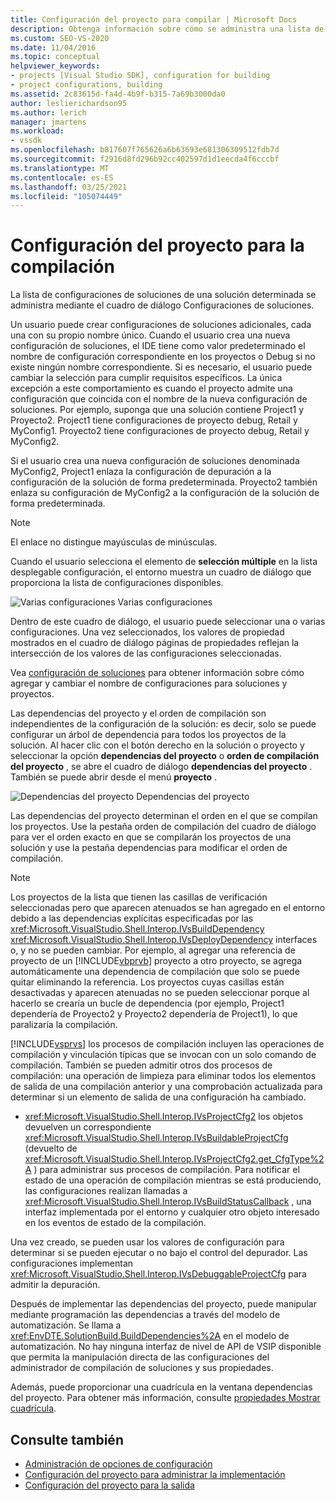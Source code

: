 ```yaml
---
title: Configuración del proyecto para compilar | Microsoft Docs
description: Obtenga información sobre cómo se administra una lista de configuraciones de soluciones para una solución determinada mediante el cuadro de diálogo Configuraciones de soluciones en un nuevo tipo de proyecto.
ms.custom: SEO-VS-2020
ms.date: 11/04/2016
ms.topic: conceptual
helpviewer_keywords:
- projects [Visual Studio SDK], configuration for building
- project configurations, building
ms.assetid: 2c83615d-fa4d-4b9f-b315-7a69b3000da0
author: leslierichardson95
ms.author: lerich
manager: jmartens
ms.workload:
- vssdk
ms.openlocfilehash: b817607f765626a6b63693e681306309512fdb7d
ms.sourcegitcommit: f2916d8fd296b92cc402597d1d1eecda4f6cccbf
ms.translationtype: MT
ms.contentlocale: es-ES
ms.lasthandoff: 03/25/2021
ms.locfileid: "105074449"
---
```

# <a name="project-configuration-for-building"></a>Configuración del proyecto para la compilación
La lista de configuraciones de soluciones de una solución determinada se administra mediante el cuadro de diálogo Configuraciones de soluciones.

 Un usuario puede crear configuraciones de soluciones adicionales, cada una con su propio nombre único. Cuando el usuario crea una nueva configuración de soluciones, el IDE tiene como valor predeterminado el nombre de configuración correspondiente en los proyectos o Debug si no existe ningún nombre correspondiente. Si es necesario, el usuario puede cambiar la selección para cumplir requisitos específicos. La única excepción a este comportamiento es cuando el proyecto admite una configuración que coincida con el nombre de la nueva configuración de soluciones. Por ejemplo, suponga que una solución contiene Project1 y Proyecto2. Project1 tiene configuraciones de proyecto debug, Retail y MyConfig1. Proyecto2 tiene configuraciones de proyecto debug, Retail y MyConfig2.

 Si el usuario crea una nueva configuración de soluciones denominada MyConfig2, Project1 enlaza la configuración de depuración a la configuración de la solución de forma predeterminada. Proyecto2 también enlaza su configuración de MyConfig2 a la configuración de la solución de forma predeterminada.

> [!NOTE]
> El enlace no distingue mayúsculas de minúsculas.

 Cuando el usuario selecciona el elemento de **selección múltiple** en la lista desplegable configuración, el entorno muestra un cuadro de diálogo que proporciona la lista de configuraciones disponibles.

 ![Varias configuraciones](../../extensibility/internals/media/vsmultiplecfgs.gif "vsMultipleCfgs") Varias configuraciones

 Dentro de este cuadro de diálogo, el usuario puede seleccionar una o varias configuraciones. Una vez seleccionados, los valores de propiedad mostrados en el cuadro de diálogo páginas de propiedades reflejan la intersección de los valores de las configuraciones seleccionadas.

 Vea [configuración de soluciones](../../extensibility/internals/solution-configuration.md) para obtener información sobre cómo agregar y cambiar el nombre de configuraciones para soluciones y proyectos.

 Las dependencias del proyecto y el orden de compilación son independientes de la configuración de la solución: es decir, solo se puede configurar un árbol de dependencia para todos los proyectos de la solución. Al hacer clic con el botón derecho en la solución o proyecto y seleccionar la opción **dependencias del proyecto** o **orden de compilación del proyecto** , se abre el cuadro de diálogo **dependencias del proyecto** . También se puede abrir desde el menú **proyecto** .

 ![Dependencias del proyecto](../../extensibility/internals/media/vsprojdependencies.gif "vsProjDependencies") Dependencias del proyecto

 Las dependencias del proyecto determinan el orden en el que se compilan los proyectos. Use la pestaña orden de compilación del cuadro de diálogo para ver el orden exacto en que se compilarán los proyectos de una solución y use la pestaña dependencias para modificar el orden de compilación.

> [!NOTE]
> Los proyectos de la lista que tienen las casillas de verificación seleccionadas pero que aparecen atenuados se han agregado en el entorno debido a las dependencias explícitas especificadas por las <xref:Microsoft.VisualStudio.Shell.Interop.IVsBuildDependency> <xref:Microsoft.VisualStudio.Shell.Interop.IVsDeployDependency> interfaces o, y no se pueden cambiar. Por ejemplo, al agregar una referencia de proyecto de un [!INCLUDE[vbprvb](../../code-quality/includes/vbprvb_md.md)] proyecto a otro proyecto, se agrega automáticamente una dependencia de compilación que solo se puede quitar eliminando la referencia. Los proyectos cuyas casillas están desactivadas y aparecen atenuadas no se pueden seleccionar porque al hacerlo se crearía un bucle de dependencia (por ejemplo, Project1 dependería de Proyecto2 y Proyecto2 dependería de Project1), lo que paralizaría la compilación.

 [!INCLUDE[vsprvs](../../code-quality/includes/vsprvs_md.md)] los procesos de compilación incluyen las operaciones de compilación y vinculación típicas que se invocan con un solo comando de compilación. También se pueden admitir otros dos procesos de compilación: una operación de limpieza para eliminar todos los elementos de salida de una compilación anterior y una comprobación actualizada para determinar si un elemento de salida de una configuración ha cambiado.

- <xref:Microsoft.VisualStudio.Shell.Interop.IVsProjectCfg2> los objetos devuelven un correspondiente <xref:Microsoft.VisualStudio.Shell.Interop.IVsBuildableProjectCfg> (devuelto de <xref:Microsoft.VisualStudio.Shell.Interop.IVsProjectCfg2.get_CfgType%2A> ) para administrar sus procesos de compilación. Para notificar el estado de una operación de compilación mientras se está produciendo, las configuraciones realizan llamadas a <xref:Microsoft.VisualStudio.Shell.Interop.IVsBuildStatusCallback> , una interfaz implementada por el entorno y cualquier otro objeto interesado en los eventos de estado de la compilación.

 Una vez creado, se pueden usar los valores de configuración para determinar si se pueden ejecutar o no bajo el control del depurador. Las configuraciones implementan <xref:Microsoft.VisualStudio.Shell.Interop.IVsDebuggableProjectCfg> para admitir la depuración.

 Después de implementar las dependencias del proyecto, puede manipular mediante programación las dependencias a través del modelo de automatización. Se llama a <xref:EnvDTE.SolutionBuild.BuildDependencies%2A> en el modelo de automatización. No hay ninguna interfaz de nivel de API de VSIP disponible que permita la manipulación directa de las configuraciones del administrador de compilación de soluciones y sus propiedades.

 Además, puede proporcionar una cuadrícula en la ventana dependencias del proyecto. Para obtener más información, consulte [propiedades Mostrar cuadrícula](../../extensibility/internals/properties-display-grid.md).

## <a name="see-also"></a>Consulte también
- [Administración de opciones de configuración](../../extensibility/internals/managing-configuration-options.md)
- [Configuración del proyecto para administrar la implementación](../../extensibility/internals/project-configuration-for-managing-deployment.md)
- [Configuración del proyecto para la salida](../../extensibility/internals/project-configuration-for-output.md)
